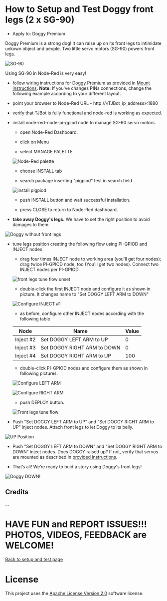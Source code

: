 # How to Setup and Test Doggy front legs (2 x SG-90)

* Apply to: Doggy Premium

Doggy Premium is a strong dog! It can raise up on its front legs to intimidate unkown object and people. Two little servo motors (SG-90) powers front legs.

![SG-90](https://github.com/fmanclossi/TJBot-playbook/blob/master/examples/Doggy/Media/5.SG-90.jpg)

Using SG-90 in Node-Red is very easy!

* follow wiring instructions for Doggy Premium as provided in [Mount instructions](https://github.com/fmanclossi/TJBot-playbook/blob/master/examples/Doggy/Create%20Doggy%20Premium.md). **Note:** If you've changes PINs connections, change the following example according to your different layout.

* point your browser to Node-Red URL  - http://«TJBot_ip_address»:1880

* verify that TJBot is fully functional and node-red is working as expected.

* install node-red-node-pi-gpiod node to manage SG-90 servo motors. 

   * open Node-Red Dashboard.
   
   * click on Menu

   * select MANAGE PALETTE
   
   ![Node-Red palette](https://github.com/fmanclossi/TJBot-playbook/blob/master/examples/Doggy/Media/1.Manage%20Node-Red%20Palette.png)

   * choose INSTALL tab
   
   * search package inserting "pigpiod" test in search field
   
   ![install pigpiod](https://github.com/fmanclossi/TJBot-playbook/blob/master/examples/Doggy/Media/6.install%20node-red%20gpiod.png)
   
   * push INSTALL button and wait successful installation.
   
   * press CLOSE to return to Node-Red dashboard.
   
* **take away Doggy's legs.** We have to set the right position to avoid damages to them.

![Doggy without front legs](https://github.com/fmanclossi/TJBot-playbook/blob/master/examples/Doggy/Media/Doggy%20Premium%20tune%20arms%20positions.jpg)
   
* tune legs position creating the following flow using PI-GPIOD and INJECT nodes

   * drag four times INJECT node to working area (you'll get four nodes); drag twice PI-GPIOD node, too (You'll get two nodes). Connect two INJECT nodes per PI-GPIOD.
   
   ![front legs tune flow unset](https://github.com/fmanclossi/TJBot-playbook/blob/master/examples/Doggy/Media/9a-Setup%20front%20legs%20flow%20%20not%20configured.jpg)
        
   * double-click the first INJECT node and configure it as shown in picture. It changes name to "Set DOGGY LEFT ARM to DOWN"

   ![Configure INJECT #1](https://github.com/fmanclossi/TJBot-playbook/blob/master/examples/Doggy/Media/9c-Setup%20front%20legs%20flow%20-%20set%20left%20arm%20to%20DOWN.jpg)
   
   * as before, configure other INJECT nodes according with the following table
   
   Node | Name | Value
   ---- | ---- | -----
   Inject #2 | Set DOGGY LEFT ARM to UP | 0
   Inject #3 | Set DOGGY RIGHT ARM to DOWN | 0
   Inject #4 | Set DOGGY RIGHT ARM to UP | 100
           
   * double-click PI-GPIOD nodes and configure them as shown in following pictures.
   
   ![Configure LEFT ARM](https://github.com/fmanclossi/TJBot-playbook/blob/master/examples/Doggy/Media/9b-Setup%20front%20legs%20flow%20-%20configure%20left%20arm%20servo%20motor.jpg)
   
   ![Configure RIGHT ARM](https://github.com/fmanclossi/TJBot-playbook/blob/master/examples/Doggy/Media/9b-Setup%20front%20legs%20flow%20-%20configure%20right%20arm%20servo%20motor.jpg)
   
   * push DEPLOY button.
   
   ![Front legs tune flow](https://github.com/fmanclossi/TJBot-playbook/blob/master/examples/Doggy/Media/9c-Setup%20front%20legs%20flow%20-%20finished%20-%20down.jpg)
   
* Push "Set DOGGY LEFT ARM to UP" and "Set DOGGY RIGHT ARM to UP" inject nodes. Attach front legs to let Doggy to its belly.

![UP Position](https://github.com/fmanclossi/TJBot-playbook/blob/master/examples/Doggy/Media/Doggy%20Premium%20arms%20UP.jpg)
 
* Push "Set DOGGY LEFT ARM to DOWN" and "Set DOGGY RIGHT ARM to DOWN" inject nodes. Does DOGGY raised up? If not, verify that servos are mounted as described in [provided instructions](https://github.com/fmanclossi/TJBot-playbook/blob/master/examples/Doggy/Create%20Doggy%20Premium.md).

* That’s all! We’re ready to buid a story using Doggy's front legs!

![Doggy DOWN!](https://github.com/fmanclossi/TJBot-playbook/blob/master/examples/Doggy/Media/Doggy%20Premium%20arms%20DOWN.jpg)


## Credits

...

# HAVE FUN and REPORT ISSUES!!! PHOTOS, VIDEOS, FEEDBACK are WELCOME!

[Back to setup and test page](https://github.com/fmanclossi/TJBot-playbook/blob/master/examples/Doggy/Setup%20Doggy%20and%20Test%20features.md)

# License  
This project uses the [Apache License Version 2.0](../../LICENSE) software license.  
